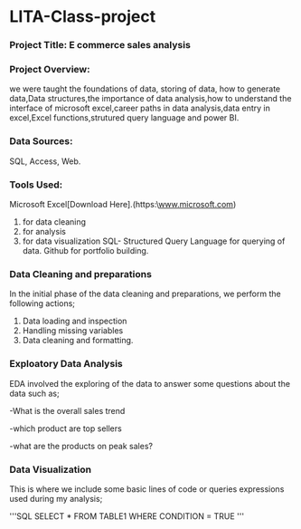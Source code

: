 # LITA-Class-project

### Project Title: E commerce sales analysis

### Project Overview: 
we were taught the foundations of data, storing of data, how to generate data,Data structures,the importance of data analysis,how to understand the interface of microsoft excel,career paths in data analysis,data entry in excel,Excel functions,strutured query language and power BI.

### Data Sources:
SQL, Access, Web.

### Tools Used:
Microsoft Excel[Download Here].(https:\\www.microsoft.com)

1. for data cleaning
2. for analysis
3. for data visualization
SQL- Structured Query Language for querying of data.
Github for portfolio building.

### Data Cleaning and preparations
In the initial phase of the data cleaning and preparations, we perform the following actions;
1. Data loading and inspection
2. Handling missing variables
3. Data cleaning and formatting.

### Exploatory Data Analysis
EDA involved the exploring of the data to answer some questions about the data such as;

-What is the overall sales trend

-which product are top sellers

-what are the products on peak sales?

### Data Visualization
This is where we include some basic lines of code or queries expressions used during my analysis;

'''SQL
SELECT * FROM TABLE1
WHERE CONDITION = TRUE
'''
